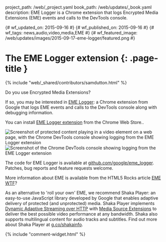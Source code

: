 project_path: /web/_project.yaml
book_path: /web/updates/_book.yaml
description: EME Logger is a Chrome extension that logs Encrypted Media Extensions (EME) events and calls to the DevTools console.

{# wf_updated_on: 2015-09-16 #}
{# wf_published_on: 2015-09-16 #}
{# wf_tags: news,audio,video,media,EME #}
{# wf_featured_image: /web/updates/images/2015-09-17-eme-logger/featured.png #}

# The EME Logger extension {: .page-title }

{% include "web/_shared/contributors/samdutton.html" %}



Do you use Encrypted Media Extensions?

If so, you may be interested in [EME Logger](https://chrome.google.com/webstore/detail/eme-call-and-event-logger/cniohcjecdcdhgmlofniddfoeokbpbpb): a Chrome extension from Google that logs EME events and calls to the DevTools console along with debugging information.

You can install [EME Logger extension](https://chrome.google.com/webstore/detail/eme-call-and-event-logger/cniohcjecdcdhgmlofniddfoeokbpbpb) from the Chrome Web Store..

<img src="/web/updates/images/2015-09-17-eme-logger/screenshot_page.png" alt="Screenshot of protected content playing in a video element on a web page, with the Chrome DevTools console showing logging from the EME Logger extension">

<img src="/web/updates/images/2015-09-17-eme-logger/screenshot_console.png" alt="Screenshot of the Chrome DevTools console showing logging from the EME Logger extension">

The code for EME Logger is available at [github.com/google/eme_logger](https://github.com/google/eme_logger). Patches, bug reports and feature requests welcome.

More information about EME is available from the HTML5 Rocks article [EME WTF](http://www.html5rocks.com/en/tutorials/eme/basics/)?

As an alternative to 'roll your own' EME, we recommend Shaka Player: an easy-to-use JavaScript library developed by Google that enables adaptive delivery of protected (and unprotected) media. Shaka Player implements [Dynamic Adaptive Streaming over HTTP](http://www.streamingmedia.com/Articles/Editorial/What-Is-.../What-is-MPEG-DASH-79041.aspx) with [Media Source Extensions](http://www.html5rocks.com/en/tutorials/eme/basics/#related-technology-1) to deliver the best possible video performance at any bandwidth. Shaka also supports multilingual content for audio tracks and subtitles. Find out more about Shaka Player at [g.co/shakainfo](http://g.co/shakainfo).



{% include "comment-widget.html" %}

